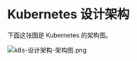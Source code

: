 # Kubernetes 设计架构

下面这张图是 Kubernetes 的架构图。

![k8s-设计架构-架构图.png](https://cnymw.github.io/GolangStudy/docs/img/k8s-设计架构-架构图.png)

